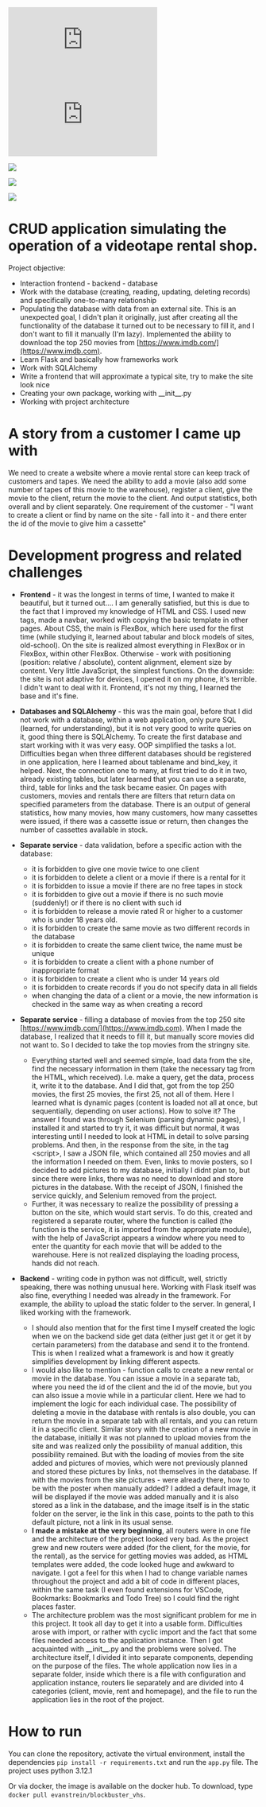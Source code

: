 ![EN](https://github.com/EvansTrein/BlockbusterVHS/blob/main/README.md) ![RU](https://github.com/EvansTrein/BlockbusterVHS/blob/main/RU.md)

![](./flaskr/static/images/home.png)

![](./flaskr/static/images/films.png)

![](./flaskr/static/images/client.png)

# CRUD application simulating the operation of a videotape rental shop.

Project objective:

* Interaction frontend - backend - database
* Work with the database (creating, reading, updating, deleting records) and specifically one-to-many relationship
* Populating the database with data from an external site. This is an unexpected goal, I didn't plan it originally, just after creating all the functionality of the database it turned out to be necessary to fill it, and I don't want to fill it manually (I'm lazy). Implemented the ability to download the top 250 movies from [https://www.imdb.com/](https://www.imdb.com).
* Learn Flask and basically how frameworks work 
* Work with SQLAlchemy
* Write a frontend that will approximate a typical site, try to make the site look nice
* Creating your own package, working with \_\_init__.py
* Working with project architecture

# A story from a customer I came up with

We need to create a website where a movie rental store can keep track of customers and tapes. We need the ability to add a movie (also add some number of tapes of this movie to the warehouse), register a client, give the movie to the client, return the movie to the client. And output statistics, both overall and by client separately. One requirement of the customer - "I want to create a client or find by name on the site - fall into it - and there enter the id of the movie to give him a cassette"

# Development progress and related challenges

* **Frontend** - it was the longest in terms of time, I wanted to make it beautiful, but it turned out.... I am generally satisfied, but this is due to the fact that I improved my knowledge of HTML and CSS. I used new tags, made a navbar, worked with copying the basic template in other pages. About CSS, the main is FlexBox, which here used for the first time (while studying it, learned about tabular and block models of sites, old-school). On the site is realized almost everything in FlexBox or in FlexBox, within other FlexBox. Otherwise - work with positioning (position: relative / absolute), content alignment, element size by content. Very little JavaScript, the simplest functions. On the downside: the site is not adaptive for devices, I opened it on my phone, it's terrible. I didn't want to deal with it. Frontend, it's not my thing, I learned the base and it's fine. 

* **Databases and SQLAlchemy** - this was the main goal, before that I did not work with a database, within a web application, only pure SQL (learned, for understanding), but it is not very good to write queries on it, good thing there is SQLAlchemy. To create the first database and start working with it was very easy. OOP simplified the tasks a lot. Difficulties began when three different databases should be registered in one application, here I learned about tablename and bind_key, it helped. Next, the connection one to many, at first tried to do it in two, already existing tables, but later learned that you can use a separate, third, table for links and the task became easier. On pages with customers, movies and rentals there are filters that return data on specified parameters from the database. There is an output of general statistics, how many movies, how many customers, how many cassettes were issued, if there was a cassette issue or return, then changes the number of cassettes available in stock.

* **Separate service** - data validation, before a specific action with the database: 

  - it is forbidden to give one movie twice to one client 
  - it is forbidden to delete a client or a movie if there is a rental for it
  - it is forbidden to issue a movie if there are no free tapes in stock
  - it is forbidden to give out a movie if there is no such movie (suddenly!) or if there is no client with such id
  - it is forbidden to release a movie rated R or higher to a customer who is under 18 years old.
  - it is forbidden to create the same movie as two different records in the database
  - it is forbidden to create the same client twice, the name must be unique
  - it is forbidden to create a client with a phone number of inappropriate format
  - it is forbidden to create a client who is under 14 years old
  - it is forbidden to create records if you do not specify data in all fields
  - when changing the data of a client or a movie, the new information is checked in the same way as when creating a record

* **Separate service** - filling a database of movies from the top 250 site [https://www.imdb.com/](https://www.imdb.com). When I made the database, I realized that it needs to fill it, but manually score movies did not want to. So I decided to take the top movies from the stringny site. 

  - Everything started well and seemed simple, load data from the site, find the necessary information in them (take the necessary tag from the HTML, which received). I.e. make a query, get the data, process it, write it to the database. And I did that, got from the top 250 movies, the first 25 movies, the first 25, not all of them. Here I learned what is dynamic pages (content is loaded not all at once, but sequentially, depending on user actions). How to solve it? The answer I found was through Selenium (parsing dynamic pages), I installed it and started to try it, it was difficult but normal, it was interesting until I needed to look at HTML in detail to solve parsing problems. And then, in the response from the site, in the tag \<script>, I saw a JSON file, which contained all 250 movies and all the information I needed on them. Even, links to movie posters, so I decided to add pictures to my database, initially I didnt plan to, but since there were links, there was no need to download and store pictures in the database. With the receipt of JSON, I finished the service quickly, and Selenium removed from the project. 
  - Further, it was necessary to realize the possibility of pressing a button on the site, which would start servis. To do this, created and registered a separate router, where the function is called (the function is the service, it is imported from the appropriate module), with the help of JavaScript appears a window where you need to enter the quantity for each movie that will be added to the warehouse. Here is not realized displaying the loading process, hands did not reach.   

* **Backend** - writing code in python was not difficult, well, strictly speaking, there was nothing unusual here. Working with Flask itself was also fine, everything I needed was already in the framework. For example, the ability to upload the static folder to the server. In general, I liked working with the framework. 

  - I should also mention that for the first time I myself created the logic when we on the backend side get data (either just get it or get it by certain parameters) from the database and send it to the frontend. This is when I realized what a framework is and how it greatly simplifies development by linking different aspects. 
  - I would also like to mention - function calls to create a new rental or movie in the database. You can issue a movie in a separate tab, where you need the id of the client and the id of the movie, but you can also issue a movie while in a particular client. Here we had to implement the logic for each individual case. The possibility of deleting a movie in the database with rentals is also double, you can return the movie in a separate tab with all rentals, and you can return it in a specific client. Similar story with the creation of a new movie in the database, initially it was not planned to upload movies from the site and was realized only the possibility of manual addition, this possibility remained. But with the loading of movies from the site added and pictures of movies, which were not previously planned and stored these pictures by links, not themselves in the database. If with the movies from the site pictures - were already there, how to be with the poster when manually added? I added a default image, it will be displayed if the movie was added manually and it is also stored as a link in the database, and the image itself is in the static folder on the server, ie the link in this case, points to the path to this default picture, not a link in its usual sense.
  - **I made a mistake at the very beginning**, all routers were in one file and the architecture of the project looked very bad. As the project grew and new routers were added (for the client, for the movie, for the rental), as the service for getting movies was added, as HTML templates were added, the code looked huge and awkward to navigate. I got a feel for this when I had to change variable names throughout the project and add a bit of code in different places, within the same task (I even found extensions for VSCode, Bookmarks: Bookmarks and Todo Tree) so I could find the right places faster. 
  - The architecture problem was the most significant problem for me in this project. It took all day to get it into a usable form. Difficulties arose with import, or rather with cyclic import and the fact that some files needed access to the application instance. Then I got acquainted with \_\_init__.py and the problems were solved. The architecture itself, I divided it into separate components, depending on the purpose of the files. The whole application now lies in a separate folder, inside which there is a file with configuration and application instance, routers lie separately and are divided into 4 categories (client, movie, rent and homepage), and the file to run the application lies in the root of the project.

# How to run 

You can clone the repository, activate the virtual environment, install the dependencies `pip install -r requirements.txt` and run the `app.py` file. The project uses python 3.12.1

Or via docker, the image is available on the docker hub. To download, type `docker pull evanstrein/blockbuster_vhs`.

